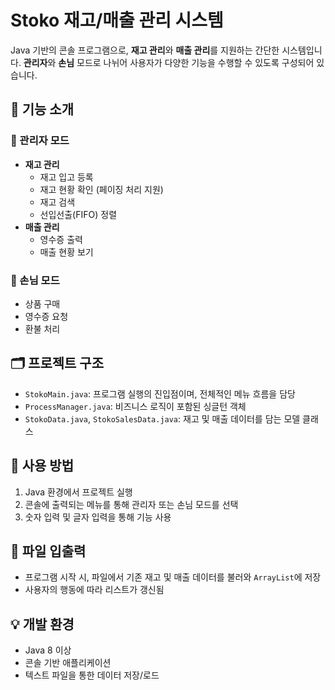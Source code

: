 # Stoko 재고/매출 관리 시스템

Java 기반의 콘솔 프로그램으로, **재고 관리**와 **매출 관리**를 지원하는 간단한 시스템입니다. **관리자**와 **손님** 모드로 나뉘어 사용자가 다양한 기능을 수행할 수 있도록 구성되어 있습니다.

## 📌 기능 소개

### 🔐 관리자 모드
- **재고 관리**
  - 재고 입고 등록
  - 재고 현황 확인 (페이징 처리 지원)
  - 재고 검색
  - 선입선출(FIFO) 정렬
- **매출 관리**
  - 영수증 출력
  - 매출 현황 보기

### 👤 손님 모드
- 상품 구매
- 영수증 요청
- 환불 처리

## 🗂️ 프로젝트 구조
- `StokoMain.java`: 프로그램 실행의 진입점이며, 전체적인 메뉴 흐름을 담당
- `ProcessManager.java`: 비즈니스 로직이 포함된 싱글턴 객체
- `StokoData.java`, `StokoSalesData.java`: 재고 및 매출 데이터를 담는 모델 클래스

## 🔧 사용 방법
1. Java 환경에서 프로젝트 실행
2. 콘솔에 출력되는 메뉴를 통해 관리자 또는 손님 모드를 선택
3. 숫자 입력 및 글자 입력을 통해 기능 사용

## 📁 파일 입출력
- 프로그램 시작 시, 파일에서 기존 재고 및 매출 데이터를 불러와 `ArrayList`에 저장
- 사용자의 행동에 따라 리스트가 갱신됨

## 💡 개발 환경
- Java 8 이상
- 콘솔 기반 애플리케이션
- 텍스트 파일을 통한 데이터 저장/로드
